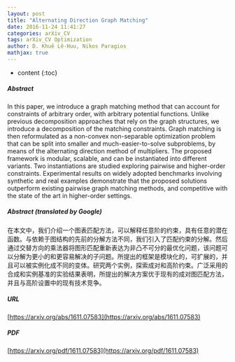 ```yaml
---
layout: post
title: "Alternating Direction Graph Matching"
date: 2016-11-24 11:41:27
categories: arXiv_CV
tags: arXiv_CV Optimization
author: D. Khuê Lê-Huu, Nikos Paragios
mathjax: true
---
```


* content
{:toc}

##### Abstract
In this paper, we introduce a graph matching method that can account for constraints of arbitrary order, with arbitrary potential functions. Unlike previous decomposition approaches that rely on the graph structures, we introduce a decomposition of the matching constraints. Graph matching is then reformulated as a non-convex non-separable optimization problem that can be split into smaller and much-easier-to-solve subproblems, by means of the alternating direction method of multipliers. The proposed framework is modular, scalable, and can be instantiated into different variants. Two instantiations are studied exploring pairwise and higher-order constraints. Experimental results on widely adopted benchmarks involving synthetic and real examples demonstrate that the proposed solutions outperform existing pairwise graph matching methods, and competitive with the state of the art in higher-order settings.

##### Abstract (translated by Google)
在本文中，我们介绍一个图表匹配方法，可以解释任意阶的约束，具有任意的潜在函数。与依赖于图结构的先前的分解方法不同，我们引入了匹配约束的分解。然后通过交替方向的乘法器将图形匹配重新表达为非凸不可分的最优化问题，该问题可以分解为更小的和更容易解决的子问题。所提出的框架是模块化的，可扩展的，并且可以被实例化成不同的变体。研究两个实例，探索成对和高阶约束。广泛采用的合成和实例基准的实验结果表明，所提出的解决方案优于现有的成对图匹配方法，并且与高阶设置中的现有技术竞争。

##### URL
[https://arxiv.org/abs/1611.07583](https://arxiv.org/abs/1611.07583)

##### PDF
[https://arxiv.org/pdf/1611.07583](https://arxiv.org/pdf/1611.07583)

